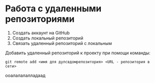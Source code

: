 # Работа с удаленными репозиториями

1. Создать аккаунт на GitHub
2. Создать локальный репозиторий
3. Связать удаленный репозиторий с локальным

Добавить удаленный репозиторий к проекту при помощи команды:
```
git remote add <имя для дулсвдомрепозитория> <URL - репозитория в сети>
```
ооалалалалладаад
